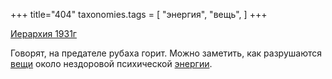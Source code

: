 +++
title="404"
taxonomies.tags = [
 "энергия",
 "вещь",
]
+++

[Иерархия 1931г](/agni/1931)

Говорят, на предателе рубаха горит. Можно заметить, как разрушаются [вещи](/tags/вещь) около нездоровой психической [энергии](/tags/энергия).   

